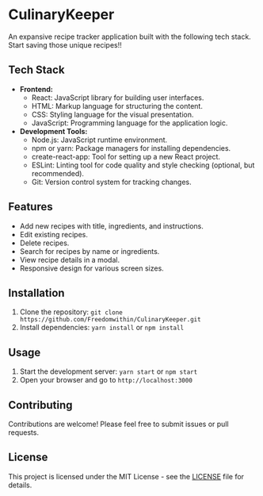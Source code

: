 # CulinaryKeeper

An expansive recipe tracker application built with the following tech stack. Start saving those unique recipes!!

## Tech Stack

* **Frontend:**
    * React: JavaScript library for building user interfaces.
    * HTML: Markup language for structuring the content.
    * CSS: Styling language for the visual presentation.
    * JavaScript: Programming language for the application logic.
* **Development Tools:**
    * Node.js: JavaScript runtime environment.
    * npm or yarn: Package managers for installing dependencies.
    * create-react-app: Tool for setting up a new React project.
    * ESLint: Linting tool for code quality and style checking (optional, but recommended).
    * Git: Version control system for tracking changes.

## Features

* Add new recipes with title, ingredients, and instructions.
* Edit existing recipes.
* Delete recipes.
* Search for recipes by name or ingredients.
* View recipe details in a modal.
* Responsive design for various screen sizes.

## Installation

1. Clone the repository: `git clone https://github.com/Freedomwithin/CulinaryKeeper.git`
2. Install dependencies: `yarn install` or `npm install`

## Usage

1. Start the development server: `yarn start` or `npm start`
2. Open your browser and go to `http://localhost:3000`

## Contributing

Contributions are welcome! Please feel free to submit issues or pull requests.

## License

This project is licensed under the MIT License - see the [LICENSE](LICENSE) file for details.


